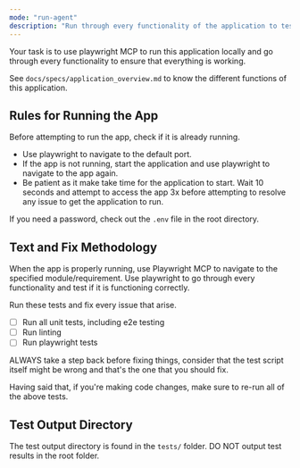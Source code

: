 ```yaml
---
mode: "run-agent"
description: "Run through every functionality of the application to test and fix."
---
```


Your task is to use playwright MCP to run this application locally and go through every functionality to ensure that everything is working.

See `docs/specs/application_overview.md` to know the different functions of this application.

## Rules for Running the App

Before attempting to run the app, check if it is already running.

- Use playwright to navigate to the default port.
- If the app is not running, start the application and use playwright to navigate to the app again.
- Be patient as it make take time for the application to start. Wait 10 seconds and attempt to access the app 3x before attempting to resolve any issue to get the application to run.

If you need a password, check out the `.env` file in the root directory.

## Text and Fix Methodology

When the app is properly running, use Playwright MCP to navigate to the specified module/requirement. Use playwright to go through every functionality and test if it is functioning correctly.

Run these tests and fix every issue that arise.

- [ ] Run all unit tests, including e2e testing
- [ ] Run linting
- [ ] Run playwright tests

ALWAYS take a step back before fixing things, consider that the test script itself might be wrong and that's the one that you should fix.

Having said that, if you're making code changes, make sure to re-run all of the above tests.

## Test Output Directory

The test output directory is found in the `tests/` folder. DO NOT output test results in the root folder.
